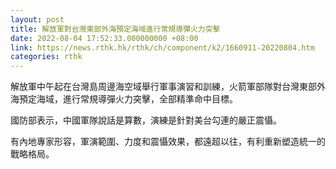 ```yaml
---
layout: post
title: 解放軍對台灣東部外海預定海域進行常規導彈火力突擊
date: 2022-08-04 17:52:33.000000000 +08:00
link: https://news.rthk.hk/rthk/ch/component/k2/1660911-20220804.htm
categories: rthk
---
```


解放軍中午起在台灣島周邊海空域舉行軍事演習和訓練，火箭軍部隊對台灣東部外海預定海域，進行常規導彈火力突擊，全部精準命中目標。

國防部表示，中國軍隊說話是算數，演練是針對美台勾連的嚴正震懾。

有內地專家形容，軍演範圍、力度和震懾效果，都遠超以往，有利重新塑造統一的戰略格局。
